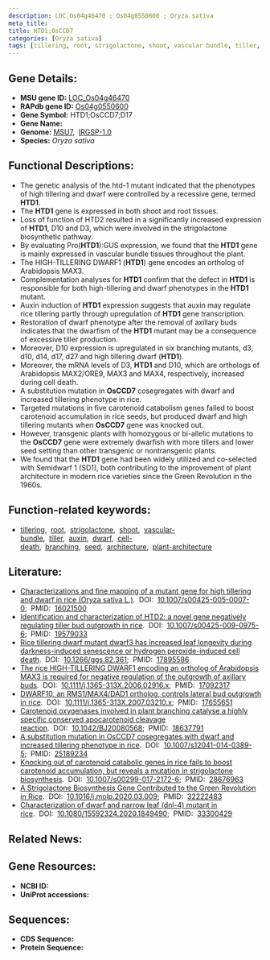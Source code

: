 ```yaml
---
description: LOC_Os04g46470 ; Os04g0550600 ; Oryza sativa
meta_title:
title: HTD1;OsCCD7
categories: [Oryza sativa]
tags: [tillering, root, strigolactone, shoot, vascular bundle, tiller, auxin, dwarf, cell death, branching, seed, architecture, plant architecture]
---
```


## Gene Details:
- **MSU gene ID:** [LOC_Os04g46470](http://rice.uga.edu/cgi-bin/ORF_infopage.cgi?orf=LOC_Os04g46470)  
- **RAPdb gene ID:** [Os04g0550600](https://rapdb.dna.affrc.go.jp/locus/?name=Os04g0550600)  
- **Gene Symbol:** HTD1;OsCCD7;D17
- **Gene Name:**
- **Genome:**  [MSU7](http://rice.uga.edu/),&nbsp;&nbsp;[IRGSP-1.0](https://rapdb.dna.affrc.go.jp/download/irgsp1.html)
- **Species:** *Oryza sativa*

## Functional Descriptions:
   - The genetic analysis of the htd-1 mutant indicated that the phenotypes of high tillering and dwarf were controlled by a recessive gene, termed **HTD1**.
   - The **HTD1** gene is expressed in both shoot and root tissues.
   - Loss of function of HTD2 resulted in a significantly increased expression of **HTD1**, D10 and D3, which were involved in the strigolactone biosynthetic pathway.
   - By evaluating Pro(**HTD1**):GUS expression, we found that the **HTD1** gene is mainly expressed in vascular bundle tissues throughout the plant.
   - The HIGH-TILLERING DWARF1 (**HTD1**) gene encodes an ortholog of Arabidopsis MAX3.
   - Complementation analyses for **HTD1** confirm that the defect in **HTD1** is responsible for both high-tillering and dwarf phenotypes in the **HTD1** mutant.
   - Auxin induction of **HTD1** expression suggests that auxin may regulate rice tillering partly through upregulation of **HTD1** gene transcription.
   - Restoration of dwarf phenotype after the removal of axillary buds indicates that the dwarfism of the **HTD1** mutant may be a consequence of excessive tiller production.
   - Moreover, D10 expression is upregulated in six branching mutants, d3, d10, d14, d17, d27 and high tillering dwarf (**HTD1**).
   - Moreover, the mRNA levels of D3, **HTD1** and D10, which are orthologs of Arabidopsis MAX2/ORE9, MAX3 and MAX4, respectively, increased during cell death.
   - A substitution mutation in **OsCCD7** cosegregates with dwarf and increased tillering phenotype in rice.
   - Targeted mutations in five carotenoid catabolism genes failed to boost carotenoid accumulation in rice seeds, but produced dwarf and high tillering mutants when **OsCCD7** gene was knocked out.
   - However, transgenic plants with homozygous or bi-allelic mutations to the **OsCCD7** gene were extremely dwarfish with more tillers and lower seed setting than other transgenic or nontransgenic plants.
   - We found that the **HTD1** gene had been widely utilized and co-selected with Semidwarf 1 (SD1), both contributing to the improvement of plant architecture in modern rice varieties since the Green Revolution in the 1960s.

## Function-related keywords:
   - [tillering](/tags/tillering/),&nbsp;&nbsp;[root](/tags/root/),&nbsp;&nbsp;[strigolactone](/tags/strigolactone/),&nbsp;&nbsp;[shoot](/tags/shoot/),&nbsp;&nbsp;[vascular-bundle](/tags/vascular-bundle/),&nbsp;&nbsp;[tiller](/tags/tiller/),&nbsp;&nbsp;[auxin](/tags/auxin/),&nbsp;&nbsp;[dwarf](/tags/dwarf/),&nbsp;&nbsp;[cell-death](/tags/cell-death/),&nbsp;&nbsp;[branching](/tags/branching/),&nbsp;&nbsp;[seed](/tags/seed/),&nbsp;&nbsp;[architecture](/tags/architecture/),&nbsp;&nbsp;[plant-architecture](/tags/plant-architecture/)

## Literature:
   - [Characterizations and fine mapping of a mutant gene for high tillering and dwarf in rice (Oryza sativa L.)](https://www.doi.org/10.1007/s00425-005-0007-0).&nbsp;&nbsp;DOI:&nbsp;&nbsp;[10.1007/s00425-005-0007-0](https://www.doi.org/10.1007/s00425-005-0007-0);&nbsp;&nbsp;PMID:&nbsp;&nbsp;[16021500](https://pubmed.ncbi.nlm.nih.gov/16021500/)
   - [Identification and characterization of HTD2: a novel gene negatively regulating tiller bud outgrowth in rice](https://www.doi.org/10.1007/s00425-009-0975-6).&nbsp;&nbsp;DOI:&nbsp;&nbsp;[10.1007/s00425-009-0975-6](https://www.doi.org/10.1007/s00425-009-0975-6);&nbsp;&nbsp;PMID:&nbsp;&nbsp;[19579033](https://pubmed.ncbi.nlm.nih.gov/19579033/)
   - [Rice tillering dwarf mutant dwarf3 has increased leaf longevity during darkness-induced senescence or hydrogen peroxide-induced cell death](https://www.doi.org/10.1266/ggs.82.361).&nbsp;&nbsp;DOI:&nbsp;&nbsp;[10.1266/ggs.82.361](https://www.doi.org/10.1266/ggs.82.361);&nbsp;&nbsp;PMID:&nbsp;&nbsp;[17895586](https://pubmed.ncbi.nlm.nih.gov/17895586/)
   - [The rice HIGH-TILLERING DWARF1 encoding an ortholog of Arabidopsis MAX3 is required for negative regulation of the outgrowth of axillary buds](https://www.doi.org/10.1111/j.1365-313X.2006.02916.x).&nbsp;&nbsp;DOI:&nbsp;&nbsp;[10.1111/j.1365-313X.2006.02916.x](https://www.doi.org/10.1111/j.1365-313X.2006.02916.x);&nbsp;&nbsp;PMID:&nbsp;&nbsp;[17092317](https://pubmed.ncbi.nlm.nih.gov/17092317/)
   - [DWARF10, an RMS1/MAX4/DAD1 ortholog, controls lateral bud outgrowth in rice](https://www.doi.org/10.1111/j.1365-313X.2007.03210.x).&nbsp;&nbsp;DOI:&nbsp;&nbsp;[10.1111/j.1365-313X.2007.03210.x](https://www.doi.org/10.1111/j.1365-313X.2007.03210.x);&nbsp;&nbsp;PMID:&nbsp;&nbsp;[17655651](https://pubmed.ncbi.nlm.nih.gov/17655651/)
   - [Carotenoid oxygenases involved in plant branching catalyse a highly specific conserved apocarotenoid cleavage reaction](https://www.doi.org/10.1042/BJ20080568).&nbsp;&nbsp;DOI:&nbsp;&nbsp;[10.1042/BJ20080568](https://www.doi.org/10.1042/BJ20080568);&nbsp;&nbsp;PMID:&nbsp;&nbsp;[18637791](https://pubmed.ncbi.nlm.nih.gov/18637791/)
   - [A substitution mutation in OsCCD7 cosegregates with dwarf and increased tillering phenotype in rice](https://www.doi.org/10.1007/s12041-014-0389-5).&nbsp;&nbsp;DOI:&nbsp;&nbsp;[10.1007/s12041-014-0389-5](https://www.doi.org/10.1007/s12041-014-0389-5);&nbsp;&nbsp;PMID:&nbsp;&nbsp;[25189234](https://pubmed.ncbi.nlm.nih.gov/25189234/)
   - [Knocking out of carotenoid catabolic genes in rice fails to boost carotenoid accumulation, but reveals a mutation in strigolactone biosynthesis](https://www.doi.org/10.1007/s00299-017-2172-6).&nbsp;&nbsp;DOI:&nbsp;&nbsp;[10.1007/s00299-017-2172-6](https://www.doi.org/10.1007/s00299-017-2172-6);&nbsp;&nbsp;PMID:&nbsp;&nbsp;[28676963](https://pubmed.ncbi.nlm.nih.gov/28676963/)
   - [A Strigolactone Biosynthesis Gene Contributed to the Green Revolution in Rice](https://www.doi.org/10.1016/j.molp.2020.03.009).&nbsp;&nbsp;DOI:&nbsp;&nbsp;[10.1016/j.molp.2020.03.009](https://www.doi.org/10.1016/j.molp.2020.03.009);&nbsp;&nbsp;PMID:&nbsp;&nbsp;[32222483](https://pubmed.ncbi.nlm.nih.gov/32222483/)
   - [Characterization of dwarf and narrow leaf (dnl-4) mutant in rice](https://www.doi.org/10.1080/15592324.2020.1849490).&nbsp;&nbsp;DOI:&nbsp;&nbsp;[10.1080/15592324.2020.1849490](https://www.doi.org/10.1080/15592324.2020.1849490);&nbsp;&nbsp;PMID:&nbsp;&nbsp;[33300429](https://pubmed.ncbi.nlm.nih.gov/33300429/)

## Related News:

## Gene Resources:
- **NCBI ID:**  []()
- **UniProt accessions:** [](https://www.uniprot.org/uniprotkb//entry)

## Sequences:
- **CDS Sequence:**
- **Protein Sequence:**
